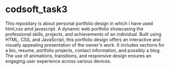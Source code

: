 # codsoft_task3
This repositary is about personal portfolio design in which i have used html,css amd javascript.
A dynamic web portfolio showcasing the professional skills, projects, and achievements of an individual. Built using HTML, CSS, and JavaScript, this portfolio design offers an interactive and visually appealing presentation of the owner's work. It includes sections for a bio, resume, portfolio projects, contact information, and possibly a blog. The use of animations, transitions, and responsive design ensures an engaging user experience across various devices.
